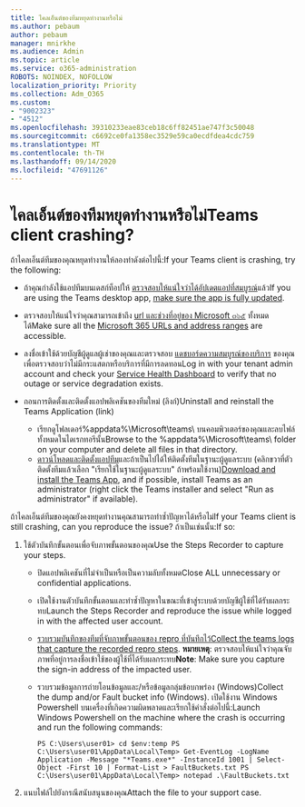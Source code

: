 ```yaml
---
title: ไคลเอ็นต์ของทีมหยุดทำงานหรือไม่
ms.author: pebaum
author: pebaum
manager: mnirkhe
ms.audience: Admin
ms.topic: article
ms.service: o365-administration
ROBOTS: NOINDEX, NOFOLLOW
localization_priority: Priority
ms.collection: Adm_O365
ms.custom:
- "9002323"
- "4512"
ms.openlocfilehash: 39310233eae83ceb18c6ff82451ae747f3c50048
ms.sourcegitcommit: c6692ce0fa1358ec3529e59ca0ecdfdea4cdc759
ms.translationtype: MT
ms.contentlocale: th-TH
ms.lasthandoff: 09/14/2020
ms.locfileid: "47691126"
---
```

# <a name="teams-client-crashing"></a><span data-ttu-id="f75a7-102">ไคลเอ็นต์ของทีมหยุดทำงานหรือไม่</span><span class="sxs-lookup"><span data-stu-id="f75a7-102">Teams client crashing?</span></span>

<span data-ttu-id="f75a7-103">ถ้าไคลเอ็นต์ทีมของคุณหยุดทำงานให้ลองทำดังต่อไปนี้:</span><span class="sxs-lookup"><span data-stu-id="f75a7-103">If your Teams client is crashing, try the following:</span></span>

- <span data-ttu-id="f75a7-104">ถ้าคุณกำลังใช้แอปทีมบนเดสก์ท็อปให้ [ตรวจสอบให้แน่ใจว่าได้อัปเดตแอปที่สมบูรณ์](https://support.office.com/article/Update-Microsoft-Teams-535a8e4b-45f0-4f6c-8b3d-91bca7a51db1)แล้ว</span><span class="sxs-lookup"><span data-stu-id="f75a7-104">If you are using the Teams desktop app, [make sure the app is fully updated](https://support.office.com/article/Update-Microsoft-Teams-535a8e4b-45f0-4f6c-8b3d-91bca7a51db1).</span></span>

- <span data-ttu-id="f75a7-105">ตรวจสอบให้แน่ใจว่าคุณสามารถเข้าถึง [url และช่วงที่อยู่ของ Microsoft ๓๖๕](https://docs.microsoft.com/microsoftteams/connectivity-issues) ทั้งหมดได้</span><span class="sxs-lookup"><span data-stu-id="f75a7-105">Make sure all the [Microsoft 365 URLs and address ranges](https://docs.microsoft.com/microsoftteams/connectivity-issues) are accessible.</span></span>

- <span data-ttu-id="f75a7-106">ลงชื่อเข้าใช้ด้วยบัญชีผู้ดูแลผู้เช่าของคุณและตรวจสอบ [แดชบอร์ดความสมบูรณ์ของบริการ](https://docs.microsoft.com/office365/enterprise/view-service-health) ของคุณเพื่อตรวจสอบว่าไม่มีกระแสตกหรือบริการที่มีการลดทอน</span><span class="sxs-lookup"><span data-stu-id="f75a7-106">Log in with your tenant admin account and check your [Service Health Dashboard](https://docs.microsoft.com/office365/enterprise/view-service-health) to verify that no outage or service degradation exists.</span></span>

- <span data-ttu-id="f75a7-107">ถอนการติดตั้งและติดตั้งแอปพลิเคชันของทีมใหม่ (ลิงก์)</span><span class="sxs-lookup"><span data-stu-id="f75a7-107">Uninstall and reinstall the Teams Application (link)</span></span>
    - <span data-ttu-id="f75a7-108">เรียกดูโฟลเดอร์%appdata%\Microsoft\teams\ บนคอมพิวเตอร์ของคุณและลบไฟล์ทั้งหมดในไดเรกทอรีนั้น</span><span class="sxs-lookup"><span data-stu-id="f75a7-108">Browse to the %appdata%\Microsoft\teams\ folder on your computer and delete all files in that directory.</span></span>
    - <span data-ttu-id="f75a7-109">[ดาวน์โหลดและติดตั้งแอปทีม](https://www.microsoft.com/microsoft-365/microsoft-teams/group-chat-software#office-DesktopAppDownload-ofoushy)และถ้าเป็นไปได้ให้ติดตั้งทีมในฐานะผู้ดูแลระบบ (คลิกขวาที่ตัวติดตั้งทีมแล้วเลือก "เรียกใช้ในฐานะผู้ดูแลระบบ" ถ้าพร้อมใช้งาน)</span><span class="sxs-lookup"><span data-stu-id="f75a7-109">[Download and install the Teams App](https://www.microsoft.com/microsoft-365/microsoft-teams/group-chat-software#office-DesktopAppDownload-ofoushy), and if possible, install Teams as an administrator (right click the Teams installer and select "Run as administrator" if available).</span></span>

<span data-ttu-id="f75a7-110">ถ้าไคลเอ็นต์ทีมของคุณยังคงหยุดทำงานคุณสามารถทำซ้ำปัญหาได้หรือไม่</span><span class="sxs-lookup"><span data-stu-id="f75a7-110">If your Teams client is still crashing, can you reproduce the issue?</span></span> <span data-ttu-id="f75a7-111">ถ้าเป็นเช่นนั้น:</span><span class="sxs-lookup"><span data-stu-id="f75a7-111">If so:</span></span>

1. <span data-ttu-id="f75a7-112">ใช้ตัวบันทึกขั้นตอนเพื่อจับภาพขั้นตอนของคุณ</span><span class="sxs-lookup"><span data-stu-id="f75a7-112">Use the Steps Recorder to capture your steps.</span></span>
    - <span data-ttu-id="f75a7-113">ปิดแอปพลิเคชันที่ไม่จำเป็นหรือเป็นความลับทั้งหมด</span><span class="sxs-lookup"><span data-stu-id="f75a7-113">Close ALL unnecessary or confidential applications.</span></span>
    - <span data-ttu-id="f75a7-114">เปิดใช้งานตัวบันทึกขั้นตอนและทำซ้ำปัญหาในขณะที่เข้าสู่ระบบด้วยบัญชีผู้ใช้ที่ได้รับผลกระทบ</span><span class="sxs-lookup"><span data-stu-id="f75a7-114">Launch the Steps Recorder and reproduce the issue while logged in with the affected user account.</span></span>
    - <span data-ttu-id="f75a7-115">[รวบรวมบันทึกของทีมที่จับภาพขั้นตอนของ repro ที่บันทึกไว้](https://docs.microsoft.com/microsoftteams/log-files)</span><span class="sxs-lookup"><span data-stu-id="f75a7-115">[Collect the teams logs that capture the recorded repro steps](https://docs.microsoft.com/microsoftteams/log-files).</span></span> <span data-ttu-id="f75a7-116">**หมายเหตุ**: ตรวจสอบให้แน่ใจว่าคุณจับภาพที่อยู่การลงชื่อเข้าใช้ของผู้ใช้ที่ได้รับผลกระทบ</span><span class="sxs-lookup"><span data-stu-id="f75a7-116">**Note**: Make sure you capture the sign-in address of the impacted user.</span></span>
    - <span data-ttu-id="f75a7-117">รวบรวมข้อมูลการถ่ายโอนข้อมูลและ/หรือข้อมูลกลุ่มข้อบกพร่อง (Windows)</span><span class="sxs-lookup"><span data-stu-id="f75a7-117">Collect the dump and/or Fault bucket info (Windows).</span></span> <span data-ttu-id="f75a7-118">เปิดใช้งาน Windows Powershell บนเครื่องที่เกิดความผิดพลาดและเรียกใช้คำสั่งต่อไปนี้:</span><span class="sxs-lookup"><span data-stu-id="f75a7-118">Launch Windows Powershell on the machine where the crash is occurring and run the following commands:</span></span>

        `
        PS C:\Users\user01> cd $env:temp
        PS C:\Users\user01\AppData\Local\Temp> Get-EventLog -LogName Application -Message "*Teams.exe*" -InstanceId 1001 | Select-Object -First 10 | Format-List > FaultBuckets.txt
        PS C:\Users\user01\AppData\Local\Temp> notepad .\FaultBuckets.txt
        `
    
2. <span data-ttu-id="f75a7-119">แนบไฟล์ไปยังกรณีสนับสนุนของคุณ</span><span class="sxs-lookup"><span data-stu-id="f75a7-119">Attach the file to your support case.</span></span>
